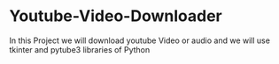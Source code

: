 # Youtube-Video-Downloader
In this Project we will download youtube Video or audio and we will use tkinter and pytube3 libraries of Python
